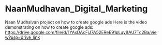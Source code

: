 # NaanMudhavan_Digital_Marketing
Naan Mudhalvan project on how to create google ads
Here is the video demonstrating on how to create google ads:
https://drive.google.com/file/d/1YAxDAcFjJ7A52EReE91pLuy8AU7Tc2Ba/view?usp=drive_link
